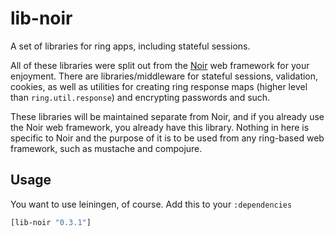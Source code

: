 # lib-noir

A set of libraries for ring apps, including stateful sessions.

All of these libraries were split out from the [Noir](https://github.com/noir-clojure/noir) web framework
for your enjoyment. There are libraries/middleware for stateful sessions, validation, cookies, as well as
utilities for creating ring response maps (higher level than `ring.util.response`) and encrypting passwords
and such.

These libraries will be maintained separate from Noir, and if you already use the Noir web framework, you
already have this library. Nothing in here is specific to Noir and the purpose of it is to be used from
any ring-based web framework, such as mustache and compojure.

## Usage

You want to use leiningen, of course. Add this to your `:dependencies`

```clojure
[lib-noir "0.3.1"]
```
